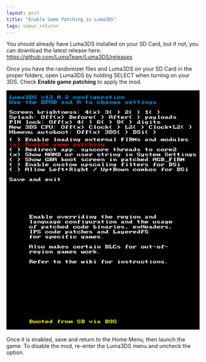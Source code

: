 ```yaml
---
layout: post
title: "Enable Game Patching in Luma3DS"
tags: samus_returns
---
```

You should already have Luma3DS installed on your SD Card, but if not, you can download the latest release here: <https://github.com/LumaTeam/Luma3DS/releases>

Once you have the randomizer files and Luma3DS on your SD Card in the proper folders, open Luma3DS by holding SELECT when turning on your 3DS. Check **Enable game patching** to apply the mod.

![Enable Game Patching in Luma3DS](/assets/guides/luma3ds/luma3ds.png)

Once it is enabled, save and return to the Home Menu, then launch the game. To disable the mod, re-enter the Luma3DS menu and uncheck the option.